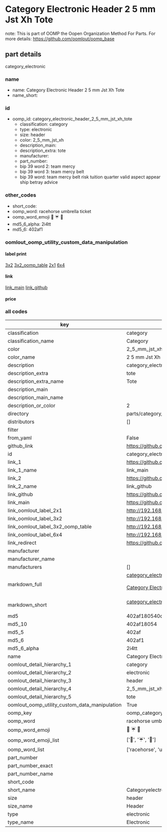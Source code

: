 # Category Electronic Header 2 5 mm Jst Xh Tote  

note: This is part of OOMP the Oopen Organization Method For Parts. For more details: https://github.com/oomlout/oomp_base

##  part details
  



category_electronic



### name
* name: Category Electronic Header 2 5 mm Jst Xh Tote
* name_short: 
### id
* oomp_id: category_electronic_header_2_5_mm_jst_xh_tote
  * classification: category
  * type: electronic
  * size: header
  * color: 2_5_mm_jst_xh
  * description_main: 
  * description_extra: tote
  * manufacturer: 
  * part_number: 
  * bip 39 word 2: team mercy
  * bip 39 word 3: team mercy belt
  * bip 39 word: team mercy belt risk tuition quarter valid aspect appear ship betray advice

### other_codes
* short_code: 
* oomp_word: racehorse umbrella ticket
* oomp_word_emoji :racehorse: :umbrella: :ticket:
* md5_6_alpha: 2i4tt
* md5_6: 402af1






### oomlout_oomp_utility_custom_data_manipulation
#### label print
[3x2](http://192.168.1.245:1112/?label=oomp%202i4tt)
[3x2_oomp_table](http://192.168.1.108:1112/?label=oomp%202i4tt)
[2x1](http://192.168.1.242:1112/?label=oomp%202i4tt)
[6x4](http://192.168.1.55:1112/?label=oomp%202i4tt)    

#### link

[link_main](https://github.com/oomlout/oomlout_oomp_version_1_messy/tree/main/parts/category_electronic_header_2_5_mm_jst_xh_tote) [link_github](https://github.com/oomlout/oomlout_oomp_version_1_messy/tree/main/parts/category_electronic_header_2_5_mm_jst_xh_tote)                             

#### price







### all codes 
| key | value |  
| --- | --- |  
| classification | category |  
| classification_name | Category |  
| color | 2_5_mm_jst_xh |  
| color_name | 2 5 mm Jst Xh |  
| description | category_electronic |  
| description_extra | tote |  
| description_extra_name | Tote |  
| description_main |  |  
| description_main_name |  |  
| description_or_color | 2  |  
| directory | parts/category_electronic_header_2_5_mm_jst_xh_tote |  
| distributors | [] |  
| filter |  |  
| from_yaml | False |  
| github_link | https://github.com/oomlout/oomlout_oomp_part_src/tree/main/parts/category_electronic_header_2_5_mm_jst_xh_tote |  
| id | category_electronic_header_2_5_mm_jst_xh_tote |  
| link_1 | https://github.com/oomlout/oomlout_oomp_version_1_messy/tree/main/parts/category_electronic_header_2_5_mm_jst_xh_tote |  
| link_1_name | link_main |  
| link_2 | https://github.com/oomlout/oomlout_oomp_version_1_messy/tree/main/parts/category_electronic_header_2_5_mm_jst_xh_tote |  
| link_2_name | link_github |  
| link_github | https://github.com/oomlout/oomlout_oomp_version_1_messy/tree/main/parts/category_electronic_header_2_5_mm_jst_xh_tote |  
| link_main | https://github.com/oomlout/oomlout_oomp_version_1_messy/tree/main/parts/category_electronic_header_2_5_mm_jst_xh_tote |  
| link_oomlout_label_2x1 | http://192.168.1.242:1112/?label=oomp%202i4tt |  
| link_oomlout_label_3x2 | http://192.168.1.245:1112/?label=oomp%202i4tt |  
| link_oomlout_label_3x2_oomp_table | http://192.168.1.108:1112/?label=oomp%202i4tt |  
| link_oomlout_label_6x4 | http://192.168.1.55:1112/?label=oomp%202i4tt |  
| link_redirect | https://github.com/oomlout/oomlout_oomp_version_1_messy/tree/main/parts/category_electronic_header_2_5_mm_jst_xh_tote |  
| manufacturer |  |  
| manufacturer_name |  |  
| manufacturers | [] |  
| markdown_full | [category_electronic_header_2_5_mm_jst_xh_tote](none)<br>[](none)<br>[Category Electronic Header 2 5 Mm Jst Xh Tote](none)<br><br> |  
| markdown_short | [category_electronic_header_2_5_mm_jst_xh_tote](none)<br><br> |  
| md5 | 402af180540d7e1abdf51ba629e2d6f5 |  
| md5_10 | 402af18054 |  
| md5_5 | 402af |  
| md5_6 | 402af1 |  
| md5_6_alpha | 2i4tt |  
| name | Category Electronic Header 2 5 mm Jst Xh Tote |  
| oomlout_detail_hierarchy_1 | category |  
| oomlout_detail_hierarchy_2 | electronic |  
| oomlout_detail_hierarchy_3 | header |  
| oomlout_detail_hierarchy_4 | 2_5_mm_jst_xh |  
| oomlout_detail_hierarchy_5 | tote |  
| oomlout_oomp_utility_custom_data_manipulation | True |  
| oomp_key | oomp_category_electronic_header_2_5_mm_jst_xh_tote |  
| oomp_word | racehorse umbrella ticket |  
| oomp_word_emoji | :racehorse: :umbrella: :ticket: |  
| oomp_word_emoji_list | [':racehorse:', ':umbrella:', ':ticket:'] |  
| oomp_word_list | ['racehorse', 'umbrella', 'ticket'] |  
| part_number |  |  
| part_number_exact |  |  
| part_number_name |  |  
| short_code |  |  
| short_name | Categoryelectronic |  
| size | header |  
| size_name | Header |  
| type | electronic |  
| type_name | Electronic |  

